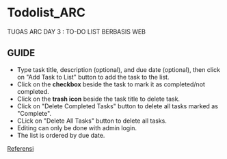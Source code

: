 # Todolist_ARC
TUGAS ARC DAY 3 : TO-DO LIST BERBASIS WEB

## GUIDE
* Type task title, description (optional), and due date (optional), then click on "Add Task to List" button to add the task to the list.
* Click on the **checkbox** beside the task to mark it as completed/not completed.
* Click on the **trash icon** beside the task title to delete task.
* Click on "Delete Completed Tasks" button to delete all tasks marked as "Complete".
* CLick on "Delete All Tasks" button to delete all tasks.
* Editing can only be done with admin login.
* The list is ordered by due date.

[Referensi](https://github.com/PrettyPrinted/django_todo_app)

